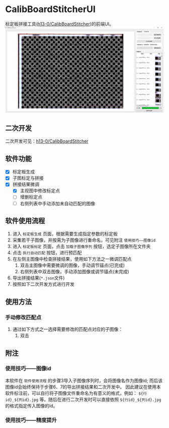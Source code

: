 # CalibBoardStitcherUI
标定板拼接工具([h13-0/CalibBoardStitcher](https://github.com/h13-0/CalibBoardStitcher))的前端UI。
![](./docs/imgs/CalibBoardStitcher.jpg)

## 二次开发
二次开发可见：[h13-0/CalibBoardStitcher](https://github.com/h13-0/CalibBoardStitcher)

## 软件功能
- [x] 标定板生成
- [x] 子图标定与拼接
- [x] 拼接结果微调
  - [x] 主视图中修改标定点
  - [ ] 增删标定点
  - [ ] 右侧列表中手动添加未自动匹配的图像

## 软件使用流程
1. 进入 `标定板生成` 页面，根据需要生成指定参数的标定板
2. 采集若干子图像，并按需为子图像进行重命名，可见附注 `使用技巧——图像id` 
3. 进入 `标定板标定` 页面，点击 `加载子图像序列` 按钮，选定子图像所在文件夹
4. 点击 `执行自动匹配` 按钮，进行预匹配
5. 在左侧主图像中检查拼接结果，使用如下方法之一微调匹配点
    1. 双击主图像中需要微调的图像，手动调节锚点(已完成)
    2. 右侧列表中双击图像，手动添加图像或调节锚点(未完成)
6. 导出拼接结果(`*.json`文件)
7. 按照如下二次开发方式进行开发

## 使用方法

### 手动修改匹配点
1. 通过如下方式之一选择需要修改的匹配点对应的子图像：
    1. 双击



## 附注
### 使用技巧——图像id
本软件在 `软件使用流程` 的步骤3导入子图像序列时，会将图像名作为图像id; 而后该图像id会始终保持于步骤6、7的导出拼接结果和二次开发中。
因此建议在使用本软件标注前，可以自行将子图像文件重命名为有意义的格式，例如： `${行id}_${列id}.jpg` 等。随后在进行二次开发时可以直接依照 `${行id}_${列id}.jpg` 的格式指定传入图像的id。

### 使用技巧——精度提升



